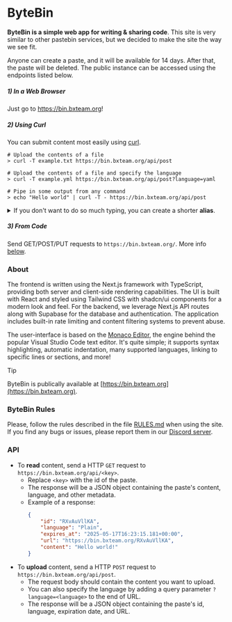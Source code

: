 # ByteBin

**ByteBin is a simple web app for writing & sharing code**. This site is very similar to other pastebin services, but we decided to make the site the way we see fit.

Anyone can create a paste, and it will be available for 14 days. After that, the paste will be deleted. The public instance can be accessed using the endpoints listed below.

##### 1) In a Web Browser
Just go to https://bin.bxteam.org!

##### 2) Using Curl
You can submit content most easily using [curl](https://curl.se/docs/manpage.html).

```shell
# Upload the contents of a file
> curl -T example.txt https://bin.bxteam.org/api/post

# Upload the contents of a file and specify the language
> curl -T example.yml https://bin.bxteam.org/api/post?language=yaml

# Pipe in some output from any command
> echo "Hello world" | curl -T - https://bin.bxteam.org/api/post
```

<details>
  <summary>If you don't want to do so much typing, you can create a shorter <b>alias</b>.</summary>
  
  ```bash
  # Add this to the end of `~/.bashrc` and run 'source ~/.bashrc'
  bytebin() {
    curl -T $1 https://bin.bxteam.org/api/post
  }
  ```

  then...

  ```shell
  # Upload the contents of a file
  > paste example.txt

  # Pipe in some output from any command
  > echo "Hello!" | paste -
  ```
</details>

##### 3) From Code
Send GET/POST/PUT requests to `https://bin.bxteam.org/`. More info [below](#pastesdev-api).

### About
The frontend is written using the Next.js framework with TypeScript, providing both server and client-side rendering capabilities. The UI is built with React and styled using Tailwind CSS with shadcn/ui components for a modern look and feel. For the backend, we leverage Next.js API routes along with Supabase for the database and authentication. The application includes built-in rate limiting and content filtering systems to prevent abuse.

The user-interface is based on the [Monaco Editor](https://microsoft.github.io/monaco-editor), the engine behind the popular Visual Studio Code text editor. It's quite simple; it supports syntax highlighting, automatic indentation, many supported languages, linking to specific lines or sections, and more!

> [!TIP]
> ByteBin is publically available at [https://bin.bxteam.org](https://bin.bxteam.org).

### ByteBin Rules

Please, follow the rules described in the file [RULES.md](RULES.md) when using the site. If you find any bugs or issues, please report them in our [Discord server](https://discord.gg/p7cxhw7E2M).

### API

* To **read** content, send a HTTP `GET` request to `https://bin.bxteam.org/api/<key>`.
  * Replace `<key>` with the id of the paste.
  * The response will be a JSON object containing the paste's content, language, and other metadata.
  * Example of a response:
    ```json
    {
        "id": "RXvAuVllKA",
        "language": "Plain",
        "expires_at": "2025-05-17T16:23:15.181+00:00",
        "url": "https://bin.bxteam.org/RXvAuVllKA",
        "content": "Hello world!"
    }
    ```
* To **upload** content, send a HTTP `POST` request to `https://bin.bxteam.org/api/post`.
  * The request body should contain the content you want to upload.
  * You can also specify the language by adding a query parameter `?language=<language>` to the end of URL.
  * The response will be a JSON object containing the paste's id, language, expiration date, and URL.